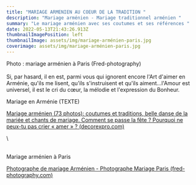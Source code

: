 ```yaml
---
title: "MARIAGE ARMENIEN AU COEUR DE LA TRADITION "
description: "Mariage arménien - Mariage traditionnel arménien "
summary: "Le mariage arménien avec ses coutumes et ses références "
date: 2022-05-13T21:43:26.913Z
thumbnailImagePosition: left
thumbnailImage: assets/img/mariage-arménien-paris.jpg
coverimage: assets/img/mariage-arménien-paris.jpg
---
```

Photo : mariage arménien à Paris (Fred-photography) \
\
Si, par hasard, il en est, parmi vous qui ignorent encore l'Art d'aimer en Arménie, qu'ils me lisent, qu'ils s'instruisent et qu'ils aiment...l'Amour est universel, il est le cri du cœur, la mélodie et l'expression du Bonheur. 

<!--StartFragment-->Mariage en Arménie (TEXTE) 

[Mariage arménien (73 photos): coutumes et traditions, belle danse de la mariée et chants de mariage. Comment se passe la fête ? Pourquoi ne peux-tu pas crier « amer » ? (decorexpro.com)](https://fashion.decorexpro.com/svadba/armyanskaya/)

<!--EndFragment-->\

\
Mariage arménien à Paris 

<!--StartFragment-->

[Photographe de mariage Arménien - Photographe Mariage Paris (fred-photography.com)](https://fred-photography.com/photographe-de-mariage-armenien/)

<!--EndFragment-->